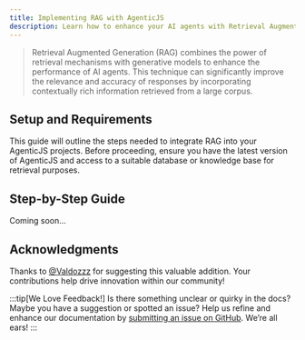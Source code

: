 ```yaml
---
title: Implementing RAG with AgenticJS
description: Learn how to enhance your AI agents with Retrieval Augmented Generation.
---
```


> Retrieval Augmented Generation (RAG) combines the power of retrieval mechanisms with generative models to enhance the performance of AI agents. This technique can significantly improve the relevance and accuracy of responses by incorporating contextually rich information retrieved from a large corpus.

## Setup and Requirements

This guide will outline the steps needed to integrate RAG into your AgenticJS projects. Before proceeding, ensure you have the latest version of AgenticJS and access to a suitable database or knowledge base for retrieval purposes.

## Step-by-Step Guide

Coming soon...

## Acknowledgments

Thanks to [@Valdozzz](https://twitter.com/valdozzz1) for suggesting this valuable addition. Your contributions help drive innovation within our community!

:::tip[We Love Feedback!]
Is there something unclear or quirky in the docs? Maybe you have a suggestion or spotted an issue? Help us refine and enhance our documentation by [submitting an issue on GitHub](https://github.com/AI-Champions/AgenticJS/issues). We’re all ears!
:::
